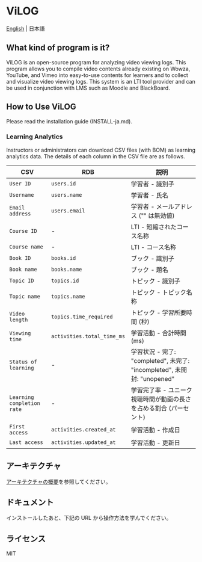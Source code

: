# ViLOG

[English](README-en.md) | 日本語

## What kind of program is it?

ViLOG is an open-source program for analyzing video viewing logs. This program allows you to compile video contents already existing on Wowza, YouTube, and Vimeo into easy-to-use contents for learners and to collect and visualize video viewing logs. This system is an LTI tool provider and can be used in conjunction with LMS such as Moodle and BlackBoard.

<!--- わかりやすい動画例を添付する。 --- LTI リンクを起点とする操作例 Gif か mp4 へのリンク-->

## How to Use ViLOG

Please read the installation guide (INSTALL-ja.md).

### Learning Analytics

Instructors or administrators can download CSV files (with BOM) as learning analytics data.
The details of each column in the CSV file are as follows.

| CSV                | RDB                        | 説明                                                                    |
| ------------------ | -------------------------- | ----------------------------------------------------------------------- |
| `User ID`          | `users.id`                 | 学習者 - 識別子                                                         |
| `Username`         | `users.name`               | 学習者 - 氏名                                                           |
| `Email address`    | `users.email`              | 学習者 - メールアドレス ("" は無効値)                                   |
| `Course ID`        | -                          | LTI - 短縮されたコース名称                                              |
| `Course name`          | -                          | LTI - コース名称                                                        |
| `Book ID`         | `books.id`                 | ブック - 識別子                                                         |
| `Book name`         | `books.name`               | ブック - 題名                                                           |
| `Topic ID`       | `topics.id`                | トピック - 識別子                                                       |
| `Topic name`       | `topics.name`              | トピック - トピック名称                                                 |
| `Video length`       | `topics.time_required`     | トピック - 学習所要時間 (秒)                                            |
| `Viewing time` | `activities.total_time_ms` | 学習活動 - 合計時間 (ms)                                                |
| `Status of learning`         | -                          | 学習状況 - 完了: "completed", 未完了: "incompleted", 未開封: "unopened" |
| `Learning completion rate`       | -                          | 学習完了率 - ユニーク視聴時間が動画の長さを占める割合 (パーセント)      |
| `First access`     | `activities.created_at`    | 学習活動 - 作成日                                                       |
| `Last access`     | `activities.updated_at`    | 学習活動 - 更新日                                                       |

## アーキテクチャ

[アーキテクチャの概要](ARCHITECTURE.md)を参照してください。

## ドキュメント

インストールしたあと、下記の URL から操作方法を学んでください。

<!--## 貢献方法

contributing.md を参考にしてください。著作権が発生するほどのコードやドキュメントを貢献していただいた方々には、Authors.rst にお名前と連絡用のメールアドレスを記載します。-->

## ライセンス

MIT
